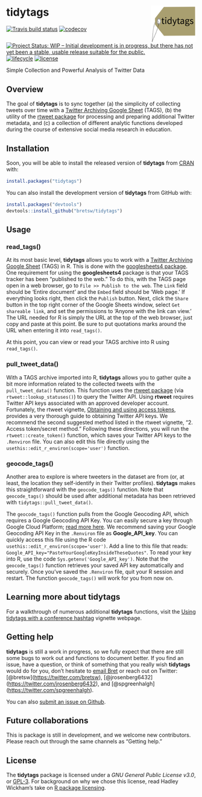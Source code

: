 
<!-- README.md is generated from README.Rmd. Please edit that file -->

# tidytags <img src="man/figures/tidytags-logo.png" align="right" width="120" />

[![Travis build
status](https://travis-ci.com/bretsw/tidytags.svg?branch=master)](https://travis-ci.com/bretsw/tidytags)
[![codecov](https://codecov.io/gh/bretsw/tidytags/branch/master/graph/badge.svg)](https://codecov.io/gh/bretsw/tidytags)
[![Project Status: WIP – Initial development is in progress, but there
has not yet been a stable, usable release suitable for the
public.](https://www.repostatus.org/badges/latest/wip.svg)](https://www.repostatus.org/#wip)
[![lifecycle](https://img.shields.io/badge/lifecycle-maturing-blue.svg)](https://www.tidyverse.org/lifecycle/#maturing)
[![license](https://img.shields.io/badge/license-GPL3-9cf.svg)](https://www.gnu.org/licenses/gpl.html)

Simple Collection and Powerful Analysis of Twitter Data

## Overview

The goal of **tidytags** is to sync together (a) the simplicity of
collecting tweets over time with a [Twitter Archiving Google
Sheet](https://tags.hawksey.info/) (TAGS), (b) the utility of the
[rtweet package](https://rtweet.info/) for processing and preparing
additional Twitter metadata, and (c) a collection of different analytic
functions developed during the course of extensive social media research
in education.

## Installation

Soon, you will be able to install the released version of **tidytags**
from [CRAN](https://CRAN.R-project.org) with:

``` r
install.packages("tidytags")
```

You can also install the development version of **tidytags** from GitHub
with:

``` r
install.packages("devtools")
devtools::install_github("bretsw/tidytags")
```

## Usage

### read\_tags()

At its most basic level, **tidytags** allows you to work with a [Twitter
Archiving Google Sheet](https://tags.hawksey.info/) (TAGS) in R. This is
done with the [googlesheets4
package](https://CRAN.R-project.org/package=googlesheets4). One
requirement for using the **googlesheets4** package is that your TAGS
tracker has been “published to the web.” To do this, with the TAGS page
open in a web browser, go to `File >> Publish to the web`. The `Link`
field should be ‘Entire document’ and the `Embed` field should be ‘Web
page.’ If everything looks right, then click the `Publish` button. Next,
click the `Share` button in the top right corner of the Google Sheets
window, select `Get shareable link`, and set the permissions to ‘Anyone
with the link can view.’ The URL needed for R is simply the URL at the
top of the web browser, just copy and paste at this point. Be sure to
put quotations marks around the URL when entering it into `read_tags()`.

At this point, you can view or read your TAGS archive into R using
`read_tags()`.

### pull\_tweet\_data()

With a TAGS archive imported into R, **tidytags** allows you to gather
quite a bit more information related to the collected tweets with the
`pull_tweet_data()` function. This function uses the [rtweet
package](https://rtweet.info/) (via `rtweet::lookup_statuses()`) to
query the Twitter API. Using **rtweet** requires Twitter API keys
associated with an approved developer account. Fortunately, the rtweet
vignette, [Obtaining and using access
tokens](https://rtweet.info/articles/auth.html), provides a very
thorough guide to obtaining Twitter API keys. We recommend the second
suggested method listed in the rtweet vignette, “2. Access token/secret
method.” Following these directions, you will run the
`rtweet::create_token()` function, which saves your Twitter API keys to
the `.Renviron` file. You can also edit this file directly using the
`usethis::edit_r_environ(scope='user')` function.

### geocode\_tags()

Another area to explore is where tweeters in the dataset are from (or,
at least, the location they self-identify in their Twitter profiles).
**tidytags** makes this straightforward with the `geocode_tags()`
function. Note that `geocode_tags()` should be used after additional
metadata has been retrieved with `tidytags::pull_tweet_data()`.

The `geocode_tags()` function pulls from the Google Geocoding API, which
requires a Google Geocoding API Key. You can easily secure a key through
Google Cloud Platform; [read more
here](https://developers.google.com/maps/documentation/geocoding/get-api-key).
We recommend saving your Google Geocoding API Key in the `.Renviron`
file as **Google\_API\_key**. You can quickly access this file using the
R code `usethis::edit_r_environ(scope='user')`. Add a line to this file
that reads: `Google_API_key="PasteYourGoogleKeyInsideTheseQuotes"`. To
read your key into R, use the code `Sys.getenv('Google_API_key')`. Note
that the `geocode_tags()` function retrieves your saved API key
automatically and securely. Once you’ve saved the `.Renviron` file, quit
your R session and restart. The function `geocode_tags()` will work for
you from now on.

## Learning more about tidytags

For a walkthrough of numerous additional **tidytags** functions, visit
the [Using tidytags with a conference
hashtag](https://bretsw.github.io/tidytags/articles/tidytags-with-conf-hashtags.html)
vignette webpage.

## Getting help

**tidytags** is still a work in progress, so we fully expect that there
are still some bugs to work out and functions to document better. If you
find an issue, have a question, or think of something that you really
wish **tidytags** would do for you, don’t hesitate to [email
Bret](mailto:bret@bretsw.com) or reach out on Twitter:
\[@bretsw\](<https://twitter.com/bretsw>),
\[@jrosenberg6432\](<https://twitter.com/jrosenberg6432>), and
\[@spgreenhalgh\](<https://twitter.com/spgreenhalgh>).

You can also [submit an issue on
Github](https://github.com/bretsw/tidytags/issues/).

## Future collaborations

This is package is still in development, and we welcome new
contributors. Please reach out through the same channels as “Getting
help.”

## License

The **tidytags** package is licensed under a *GNU General Public License
v3.0*, or [GPL-3](https://choosealicense.com/licenses/lgpl-3.0/). For
background on why we chose this license, read Hadley Wickham’s take on
[R package licensing](http://r-pkgs.had.co.nz/description.html#license).
